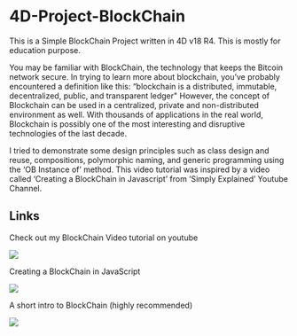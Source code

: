 # 4D-Project-BlockChain

This is a Simple BlockChain Project written in 4D v18 R4. This is mostly for education purpose.

You may be familiar with BlockChain, the technology that keeps the Bitcoin network secure. In trying to learn more about blockchain, you’ve probably encountered a definition like this: “blockchain is a distributed, immutable, decentralized, public, and transparent ledger" However, the concept of Blockchain can be used in a centralized, private and non-distributed environment as well. With thousands of applications in the real world, Blockchain is possibly one of the most interesting and disruptive technologies of the last decade.

I tried to demonstrate some design principles such as class design and reuse, compositions, polymorphic naming, and generic programming using the ‘OB Instance of’ method. This video tutorial was inspired by a video called ‘Creating a BlockChain in Javascript’ from ‘Simply Explained’ Youtube Channel.

## Links

Check out my BlockChain Video tutorial on youtube

[![](https://img.youtube.com/vi/PudDtdIYRio/0.jpg)](http://www.youtube.com/watch?v=PudDtdIYRio "Click to play on Youtube.com")

Creating a BlockChain in JavaScript 

[![](https://img.youtube.com/vi/zVqczFZr124/0.jpg)](http://www.youtube.com/watch?v=zVqczFZr124 "Click to play on Youtube.com")

A short intro to BlockChain (highly recommended)

[![](https://img.youtube.com/vi/aQWflNQuP_o/0.jpg)](http://www.youtube.com/watch?v=aQWflNQuP_o "Click to play on Youtube.com")
